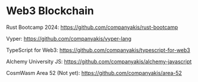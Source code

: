 # Web3 Blockchain

Rust Bootcamp 2024:
https://github.com/companyakis/rust-bootcamp

Vyper:
https://github.com/companyakis/vyper-lang

TypeScript for Web3:
https://github.com/companyakis/typescript-for-web3

Alchemy University JS:
https://github.com/companyakis/alchemy-javascript

CosmWasm Area 52 (Not yet):
https://github.com/companyakis/area-52


